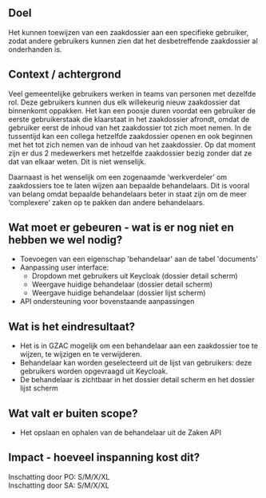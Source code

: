 ## Doel

Het kunnen toewijzen van een zaakdossier aan een specifieke gebruiker, zodat andere gebruikers kunnen zien dat het desbetreffende zaakdossier al onderhanden is.  

## Context / achtergrond

Veel gemeentelijke gebruikers werken in teams van personen met dezelfde rol. Deze gebruikers kunnen dus elk willekeurig nieuw zaakdossier dat binnenkomt oppakken. Het kan een poosje duren voordat een gebruiker de eerste gebruikerstaak die klaarstaat in het zaakdossier afrondt, omdat de gebruiker eerst de inhoud van het zaakdossier tot zich moet nemen. In de tussentijd kan een collega hetzelfde zaakdossier openen en ook beginnen met het tot zich nemen van de inhoud van het zaakdossier. Op dat moment zijn er dus 2 medewerkers met hetzelfde zaakdossier bezig zonder dat ze dat van elkaar weten. Dit is niet wenselijk. 

Daarnaast is het wenselijk om een zogenaamde ‘werkverdeler’ om zaakdossiers toe te laten wijzen aan bepaalde behandelaars. Dit is vooral van belang omdat bepaalde behandelaars beter in staat zijn om de meer ‘complexere’ zaken op te pakken dan andere behandelaars.

## Wat moet er gebeuren - wat is er nog niet en hebben we wel nodig?

- Toevoegen van een eigenschap 'behandelaar' aan de tabel 'documents'
- Aanpassing user interface:
  - Dropdown met gebruikers uit Keycloak (dossier detail scherm)
  - Weergave huidige behandelaar (dossier detail scherm)
  - Weergave huidige behandelaar (dossier lijst scherm)
- API ondersteuning voor bovenstaande aanpassingen

## Wat is het eindresultaat?

- Het is in GZAC mogelijk om een behandelaar aan een zaakdossier toe te wijzen, te wijzigen en te verwijderen.
- Behandelaar kan worden geselecteerd uit de lijst van gebruikers: deze gebruikers worden opgevraagd uit Keycloak.
- De behandelaar is zichtbaar in het dossier detail scherm en het dossier lijst scherm

## Wat valt er buiten scope?

- Het opslaan en ophalen van de behandelaar uit de Zaken API

## Impact - hoeveel inspanning kost dit? 
Inschatting door PO: S/M/X/XL  
Inschatting door SA: S/M/X/XL
